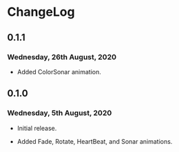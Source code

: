 # ChangeLog

## 0.1.1

### Wednesday, 26th August, 2020

* Added ColorSonar animation.

## 0.1.0

### Wednesday, 5th August, 2020

* Initial release.

* Added Fade, Rotate, HeartBeat, and Sonar animations.
